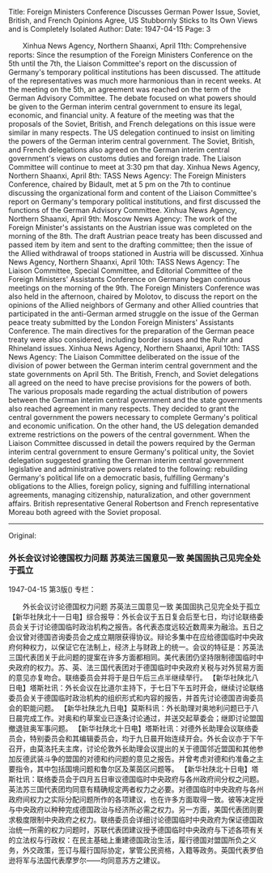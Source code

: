 Title: Foreign Ministers Conference Discusses German Power Issue, Soviet, British, and French Opinions Agree, US Stubbornly Sticks to Its Own Views and is Completely Isolated
Author:
Date: 1947-04-15
Page: 3

　　Xinhua News Agency, Northern Shaanxi, April 11th: Comprehensive reports: Since the resumption of the Foreign Ministers Conference on the 5th until the 7th, the Liaison Committee's report on the discussion of Germany's temporary political institutions has been discussed. The attitude of the representatives was much more harmonious than in recent weeks. At the meeting on the 5th, an agreement was reached on the term of the German Advisory Committee. The debate focused on what powers should be given to the German interim central government to ensure its legal, economic, and financial unity. A feature of the meeting was that the proposals of the Soviet, British, and French delegations on this issue were similar in many respects. The US delegation continued to insist on limiting the powers of the German interim central government. The Soviet, British, and French delegations also agreed on the German interim central government's views on customs duties and foreign trade. The Liaison Committee will continue to meet at 3:30 pm that day.
    Xinhua News Agency, Northern Shaanxi, April 8th: TASS News Agency: The Foreign Ministers Conference, chaired by Bidault, met at 5 pm on the 7th to continue discussing the organizational form and content of the Liaison Committee's report on Germany's temporary political institutions, and first discussed the functions of the German Advisory Committee.
    Xinhua News Agency, Northern Shaanxi, April 9th: Moscow News Agency: The work of the Foreign Minister's assistants on the Austrian issue was completed on the morning of the 8th. The draft Austrian peace treaty has been discussed and passed item by item and sent to the drafting committee; then the issue of the Allied withdrawal of troops stationed in Austria will be discussed.
    Xinhua News Agency, Northern Shaanxi, April 10th: TASS News Agency: The Liaison Committee, Special Committee, and Editorial Committee of the Foreign Ministers' Assistants Conference on Germany began continuous meetings on the morning of the 9th. The Foreign Ministers Conference was also held in the afternoon, chaired by Molotov, to discuss the report on the opinions of the Allied neighbors of Germany and other Allied countries that participated in the anti-German armed struggle on the issue of the German peace treaty submitted by the London Foreign Ministers' Assistants Conference. The main directives for the preparation of the German peace treaty were also considered, including border issues and the Ruhr and Rhineland issues.
    Xinhua News Agency, Northern Shaanxi, April 10th: TASS News Agency: The Liaison Committee deliberated on the issue of the division of power between the German interim central government and the state governments on April 5th. The British, French, and Soviet delegations all agreed on the need to have precise provisions for the powers of both. The various proposals made regarding the actual distribution of powers between the German interim central government and the state governments also reached agreement in many respects. They decided to grant the central government the powers necessary to complete Germany's political and economic unification. On the other hand, the US delegation demanded extreme restrictions on the powers of the central government. When the Liaison Committee discussed in detail the powers required by the German interim central government to ensure Germany's political unity, the Soviet delegation suggested granting the German interim central government legislative and administrative powers related to the following: rebuilding Germany's political life on a democratic basis, fulfilling Germany's obligations to the Allies, foreign policy, signing and fulfilling international agreements, managing citizenship, naturalization, and other government affairs. British representative General Robertson and French representative Moreau both agreed with the Soviet proposal.



<hr /> 

Original: 


### 外长会议讨论德国权力问题  苏英法三国意见一致  美国固执己见完全处于孤立

1947-04-15
第3版()
专栏：

　　外长会议讨论德国权力问题
    苏英法三国意见一致
    美国固执己见完全处于孤立
    【新华社陕北十一日电】综合报导：外长会议于五日复会后至七日，均讨论联络委员会关于讨论德国临时政治机构之报告。各代表态度远较近数周来为融洽。五日之会议曾对德国咨询委员会之成立期限获得协议。辩论多集中在应给德国临时中央政府何种权力，以保证它在法制上，经济上与财政上的统一。会议的特征是：苏英法三国代表团关于此问题的提案在许多方面都相同。美代表团仍坚持限制德国临时中央政府的权力。苏、英、法三国代表团对于德国临时中央政府关税与对外贸易方面的意见亦复吻合。联络委员会并将于是日午后三点半继续举行。
    【新华社陕北八日电】塔斯社讯：外长会议在比道尔主持下，于七日下午五时开会，继续讨论联络委员会关于德国临时政治机构的组织形式和内容的报告，并首先讨论德国咨询委员会的职能问题。
    【新华社陕北九日电】莫斯科讯：外长助理对奥地利问题已于八日晨完成工作。对奥和约草案业已逐条讨论通过，并送交起草委会；继即讨论盟国撤退驻奥军事问题。
    【新华社陕北十日电】塔斯社讯：对德外长助理会议联络委员会，特别委员会和其编辑委员会，均于九日晨开始连续开会。外长会议亦于下午召开，由莫洛托夫主席，讨论伦敦外长助理会议提出的关于德国邻近盟国和其他参加反德武装斗争的盟国的对德和约问题的意见之报告。并曾考虑对德和约准备之主要指令，其中包括国境问题和鲁尔区及莱茵区问题等。
    【新华社陕北十日电】塔斯社讯：联络委员会于四月五日审议德国临时中央政府与各州政府间分权之问题。英法苏三国代表团均同意有精确规定两者权力之必要。对德国临时中央政府与各州政府间权力之实际分配问题所作的各项建议，也在许多方面取得一致。彼等决定授与中央政府以种种完成德国政治与经济所必需之权力。另一方面，美国代表团则要求极度限制中央政府之权力。联络委员会详细讨论德国临时中央政府为保证德国政治统一所需的权力问题时，苏联代表团建议授予德国临时中央政府与下述各项有关的立法权与行政权：在民主基础上重建德国政治生活，履行德国对盟国所负之义务，外交政策，签订与履行国际协定，掌管公民资格，入籍等政务。英国代表罗伯逊将军与法国代表摩罗尔——均同意苏方之建议。
